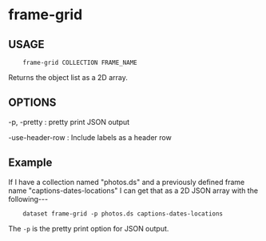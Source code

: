 frame-grid
==========

USAGE
-----

```
    frame-grid COLLECTION FRAME_NAME
```

Returns the object list as a 2D array.

OPTIONS
-------

-p, -pretty
: pretty print JSON output

-use-header-row
: Include labels as a header row

Example
-------

If I have a collection named "photos.ds" and a previously
defined frame name "captions-dates-locations" I can get that
as a 2D JSON array with the following---

```
    dataset frame-grid -p photos.ds captions-dates-locations
```

The `-p` is the pretty print option for JSON output.

